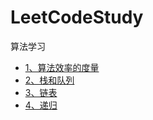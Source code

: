 # LeetCodeStudy
算法学习
 
- [1、算法效率的度量](https://github.com/SunshineBrother/LeetCodeStudy/blob/master/算法效率的度量.md)
- [2、栈和队列](https://github.com/SunshineBrother/LeetCodeStudy/blob/master/栈和队列/栈和队列.md)
- [3、链表](https://github.com/SunshineBrother/LeetCodeStudy/blob/master/链表/链表.md)
- [4、递归](https://github.com/SunshineBrother/LeetCodeStudy/blob/master/递归/递归.md)



